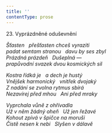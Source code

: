 ```yaml
---
title: ''
contentType: prose
---
```


23. Vyprázdněné oduševnění

_Šťasten   přešťasten chceš vyraziti  
padat semtam stranou   davu by ses zbyl  
Prázdná prázdeň   Dušeplná —  
prapůvodní svazek dvou kosmických sil_

_Kostra řídká je   a dech je hustý  
Vnějšek harmonický   vnitřek dvojaký  
Z nadání se zvolna rytmus sbírá  
Nezavírej před mhou   Ani před mraky_

_Vyprchala vůně z ohřívadla  
Už v něm žádný oheň   Už jen řežavé  
Kohout zpívá v špičce na moruši  
Čistě nesen k nebi   Slyšen v dálavě_
